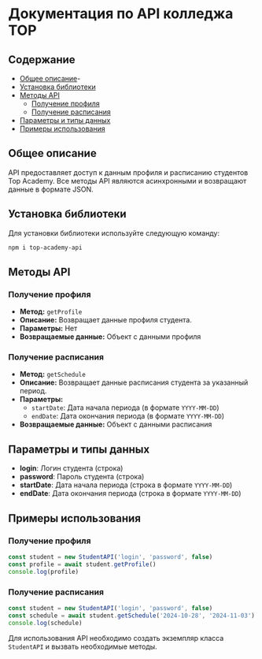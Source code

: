 # Документация по API колледжа TOP

## Содержание

- [Общее описание](#общее-описание)-
- [Установка библиотеки](#установка)
- [Методы API](#методы-api)
  - [Получение профиля](#получение-профиля)
  - [Получение расписания](#получение-расписания)
- [Параметры и типы данных](#параметры-и-типы-данных)
- [Примеры использования](#продолжение-примера)

## Общее описание

API предоставляет доступ к данным профиля и расписанию студентов Top Academy. Все методы API являются асинхронными и возвращают данные в формате JSON.

## Установка библиотеки

Для установки библиотеки используйте следующую команду:

```bash
npm i top-academy-api
```

## Методы API

### Получение профиля

- **Метод:** `getProfile`
- **Описание:** Возвращает данные профиля студента.
- **Параметры:** Нет
- **Возвращаемые данные:** Объект с данными профиля

### Получение расписания

- **Метод:** `getSchedule`
- **Описание:** Возвращает данные расписания студента за указанный период.
- **Параметры:**
  - `startDate`: Дата начала периода (в формате `YYYY-MM-DD`)
  - `endDate`: Дата окончания периода (в формате `YYYY-MM-DD`)
- **Возвращаемые данные:** Объект с данными расписания

## Параметры и типы данных

- **login**: Логин студента (строка)
- **password**: Пароль студента (строка)
- **startDate**: Дата начала периода (строка в формате `YYYY-MM-DD`)
- **endDate**: Дата окончания периода (строка в формате `YYYY-MM-DD`)

## Примеры использования

### Получение профиля

```javascript
const student = new StudentAPI('login', 'password', false)
const profile = await student.getProfile()
console.log(profile)
```

### Получение расписания

```javascript
const student = new StudentAPI('login', 'password', false)
const schedule = await student.getSchedule('2024-10-28', '2024-11-03')
console.log(schedule)
```

Для использования API необходимо создать экземпляр класса `StudentAPI` и вызвать необходимые методы.
